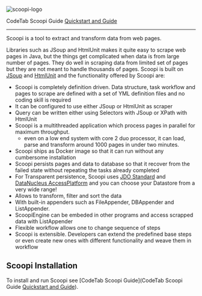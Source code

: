 ![scoopi-logo](https://user-images.githubusercontent.com/12656407/46675127-5e0de980-cbfb-11e8-9448-f9ea0dc070e7.png)

CodeTab Scoopi Guide <a href="https://www.codetab.org/tutorial/scoopi-web-scraper/introduction/">Quickstart and Guide</a>

<hr>

Scoopi is a tool to extract and transform data from web pages.

Libraries such as JSoup and HtmlUnit makes it quite easy to scrape web pages in Java, but the things get complicated when data is from large number of pages. They do well in scraping data from limited set of pages but they are not meant to handle thousands of pages. Scoopi is built on <a href="https://jsoup.org/">JSoup</a> and <a href="http://htmlunit.sourceforge.net/">HtmlUnit</a> and the functionality offered by Scoopi are:

   - Scoopi is completely definition driven. Data structure, task workflow and pages to scrape are defined with a set of YML definition files and no coding skill is required
   - It can be configured to use either JSoup or HtmlUnit as scraper
   - Query can be written either using Selectors with JSoup or XPath with HtmlUnit
   - Scoopi is a multithreaded application which process pages in parallel for maximum throughput. 
     - even on a low end system with core 2 duo processor, it can load, parse and transform around 1000 pages in under two minutes.
   - Scoopi ships as Docker image so that it can run without any cumbersome installation
   - Scoopi persists pages and data to database so that it recover from the failed state without repeating the tasks already completed
   - For Transparent persistence, Scoopi uses <a href="https://db.apache.org/jdo">JDO Standard</a> and <a href="http://www.datanucleus.org" >DataNucleus AccessPlatform</a> and you can choose your Datastore from a very wide range!
   - Allows to transform, filter and sort the data
   - With built-in appenders such as FileAppender, DBAppender and ListAppender.
   - ScoopiEngine can be embeded in other programs and access scrapped data with ListAppender
   - Flexible workflow allows one to change sequence of steps
   - Scoopi is extensible. Developers can extend the predefined base steps or even create new ones with different functionality and weave them in workflow

## Scoopi Installation

To install and run Scoopi see [CodeTab Scoopi Guide](CodeTab Scoopi Guide <a href="https://www.codetab.org/tutorial/scoopi-web-scraper/introduction/">Quickstart and Guide</a>). 


